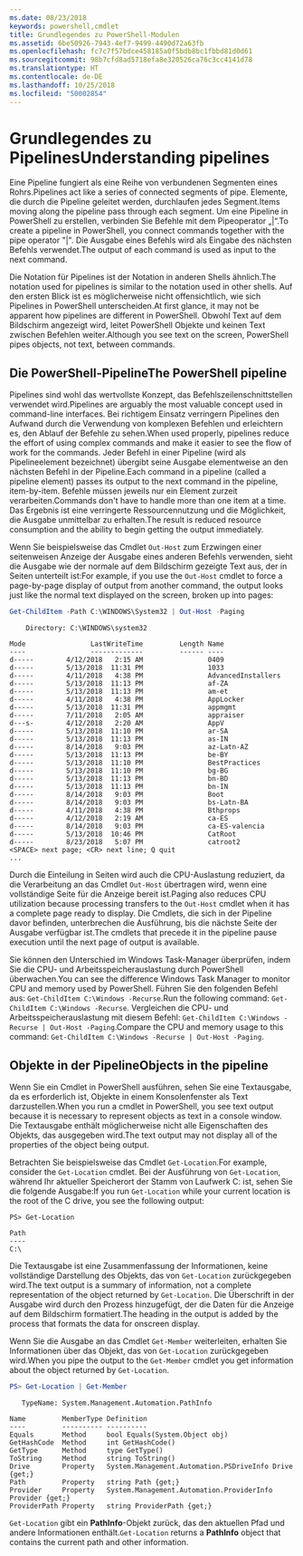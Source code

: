 ```yaml
---
ms.date: 08/23/2018
keywords: powershell,cmdlet
title: Grundlegendes zu PowerShell-Modulen
ms.assetid: 6be50926-7943-4ef7-9499-4490d72a63fb
ms.openlocfilehash: fc7c7f57bdce458185a0f5bdb8bc1fbbd81d0d61
ms.sourcegitcommit: 98b7cfd8ad5718efa8e320526ca76c3cc4141d78
ms.translationtype: HT
ms.contentlocale: de-DE
ms.lasthandoff: 10/25/2018
ms.locfileid: "50002854"
---
```

# <a name="understanding-pipelines"></a><span data-ttu-id="178e3-103">Grundlegendes zu Pipelines</span><span class="sxs-lookup"><span data-stu-id="178e3-103">Understanding pipelines</span></span>

<span data-ttu-id="178e3-104">Eine Pipeline fungiert als eine Reihe von verbundenen Segmenten eines Rohrs.</span><span class="sxs-lookup"><span data-stu-id="178e3-104">Pipelines act like a series of connected segments of pipe.</span></span> <span data-ttu-id="178e3-105">Elemente, die durch die Pipeline geleitet werden, durchlaufen jedes Segment.</span><span class="sxs-lookup"><span data-stu-id="178e3-105">Items moving along the pipeline pass through each segment.</span></span> <span data-ttu-id="178e3-106">Um eine Pipeline in PowerShell zu erstellen, verbinden Sie Befehle mit dem Pipeoperator „|“.</span><span class="sxs-lookup"><span data-stu-id="178e3-106">To create a pipeline in PowerShell, you connect commands together with the pipe operator "|".</span></span> <span data-ttu-id="178e3-107">Die Ausgabe eines Befehls wird als Eingabe des nächsten Befehls verwendet.</span><span class="sxs-lookup"><span data-stu-id="178e3-107">The output of each command is used as input to the next command.</span></span>

<span data-ttu-id="178e3-108">Die Notation für Pipelines ist der Notation in anderen Shells ähnlich.</span><span class="sxs-lookup"><span data-stu-id="178e3-108">The notation used for pipelines is similar to the notation used in other shells.</span></span> <span data-ttu-id="178e3-109">Auf den ersten Blick ist es möglicherweise nicht offensichtlich, wie sich Pipelines in PowerShell unterscheiden.</span><span class="sxs-lookup"><span data-stu-id="178e3-109">At first glance, it may not be apparent how pipelines are different in PowerShell.</span></span> <span data-ttu-id="178e3-110">Obwohl Text auf dem Bildschirm angezeigt wird, leitet PowerShell Objekte und keinen Text zwischen Befehlen weiter.</span><span class="sxs-lookup"><span data-stu-id="178e3-110">Although you see text on the screen, PowerShell pipes objects, not text, between commands.</span></span>

## <a name="the-powershell-pipeline"></a><span data-ttu-id="178e3-111">Die PowerShell-Pipeline</span><span class="sxs-lookup"><span data-stu-id="178e3-111">The PowerShell pipeline</span></span>

<span data-ttu-id="178e3-112">Pipelines sind wohl das wertvollste Konzept, das Befehlszeilenschnittstellen verwendet wird.</span><span class="sxs-lookup"><span data-stu-id="178e3-112">Pipelines are arguably the most valuable concept used in command-line interfaces.</span></span> <span data-ttu-id="178e3-113">Bei richtigem Einsatz verringern Pipelines den Aufwand durch die Verwendung von komplexen Befehlen und erleichtern es, den Ablauf der Befehle zu sehen.</span><span class="sxs-lookup"><span data-stu-id="178e3-113">When used properly, pipelines reduce the effort of using complex commands and make it easier to see the flow of work for the commands.</span></span> <span data-ttu-id="178e3-114">Jeder Befehl in einer Pipeline (wird als Pipelineelement bezeichnet) übergibt seine Ausgabe elementweise an den nächsten Befehl in der Pipeline.</span><span class="sxs-lookup"><span data-stu-id="178e3-114">Each command in a pipeline (called a pipeline element) passes its output to the next command in the pipeline, item-by-item.</span></span> <span data-ttu-id="178e3-115">Befehle müssen jeweils nur ein Element zurzeit verarbeiten.</span><span class="sxs-lookup"><span data-stu-id="178e3-115">Commands don't have to handle more than one item at a time.</span></span> <span data-ttu-id="178e3-116">Das Ergebnis ist eine verringerte Ressourcennutzung und die Möglichkeit, die Ausgabe unmittelbar zu erhalten.</span><span class="sxs-lookup"><span data-stu-id="178e3-116">The result is reduced resource consumption and the ability to begin getting the output immediately.</span></span>

<span data-ttu-id="178e3-117">Wenn Sie beispielsweise das Cmdlet `Out-Host` zum Erzwingen einer seitenweisen Anzeige der Ausgabe eines anderen Befehls verwenden, sieht die Ausgabe wie der normale auf dem Bildschirm gezeigte Text aus, der in Seiten unterteilt ist:</span><span class="sxs-lookup"><span data-stu-id="178e3-117">For example, if you use the `Out-Host` cmdlet to force a page-by-page display of output from another command, the output looks just like the normal text displayed on the screen, broken up into pages:</span></span>

```powershell
Get-ChildItem -Path C:\WINDOWS\System32 | Out-Host -Paging
```

```Output
    Directory: C:\WINDOWS\system32

Mode                LastWriteTime         Length Name
----                -------------         ------ ----
d-----        4/12/2018   2:15 AM                0409
d-----        5/13/2018  11:31 PM                1033
d-----        4/11/2018   4:38 PM                AdvancedInstallers
d-----        5/13/2018  11:13 PM                af-ZA
d-----        5/13/2018  11:13 PM                am-et
d-----        4/11/2018   4:38 PM                AppLocker
d-----        5/13/2018  11:31 PM                appmgmt
d-----        7/11/2018   2:05 AM                appraiser
d---s-        4/12/2018   2:20 AM                AppV
d-----        5/13/2018  11:10 PM                ar-SA
d-----        5/13/2018  11:13 PM                as-IN
d-----        8/14/2018   9:03 PM                az-Latn-AZ
d-----        5/13/2018  11:13 PM                be-BY
d-----        5/13/2018  11:10 PM                BestPractices
d-----        5/13/2018  11:10 PM                bg-BG
d-----        5/13/2018  11:13 PM                bn-BD
d-----        5/13/2018  11:13 PM                bn-IN
d-----        8/14/2018   9:03 PM                Boot
d-----        8/14/2018   9:03 PM                bs-Latn-BA
d-----        4/11/2018   4:38 PM                Bthprops
d-----        4/12/2018   2:19 AM                ca-ES
d-----        8/14/2018   9:03 PM                ca-ES-valencia
d-----        5/13/2018  10:46 PM                CatRoot
d-----        8/23/2018   5:07 PM                catroot2
<SPACE> next page; <CR> next line; Q quit
...
```

<span data-ttu-id="178e3-118">Durch die Einteilung in Seiten wird auch die CPU-Auslastung reduziert, da die Verarbeitung an das Cmdlet `Out-Host` übertragen wird, wenn eine vollständige Seite für die Anzeige bereit ist.</span><span class="sxs-lookup"><span data-stu-id="178e3-118">Paging also reduces CPU utilization because processing transfers to the `Out-Host` cmdlet when it has a complete page ready to display.</span></span> <span data-ttu-id="178e3-119">Die Cmdlets, die sich in der Pipeline davor befinden, unterbrechen die Ausführung, bis die nächste Seite der Ausgabe verfügbar ist.</span><span class="sxs-lookup"><span data-stu-id="178e3-119">The cmdlets that precede it in the pipeline pause execution until the next page of output is available.</span></span>

<span data-ttu-id="178e3-120">Sie können den Unterschied im Windows Task-Manager überprüfen, indem Sie die CPU- und Arbeitsspeicherauslastung durch PowerShell überwachen.</span><span class="sxs-lookup"><span data-stu-id="178e3-120">You can see the difference Windows Task Manager to monitor CPU and memory used by PowerShell.</span></span> <span data-ttu-id="178e3-121">Führen Sie den folgenden Befehl aus: `Get-ChildItem C:\Windows -Recurse`.</span><span class="sxs-lookup"><span data-stu-id="178e3-121">Run the following command: `Get-ChildItem C:\Windows -Recurse`.</span></span> <span data-ttu-id="178e3-122">Vergleichen die CPU- und Arbeitsspeicherauslastung mit diesem Befehl: `Get-ChildItem C:\Windows -Recurse | Out-Host -Paging`.</span><span class="sxs-lookup"><span data-stu-id="178e3-122">Compare the CPU and memory usage to this command: `Get-ChildItem C:\Windows -Recurse | Out-Host -Paging`.</span></span>

## <a name="objects-in-the-pipeline"></a><span data-ttu-id="178e3-123">Objekte in der Pipeline</span><span class="sxs-lookup"><span data-stu-id="178e3-123">Objects in the pipeline</span></span>

<span data-ttu-id="178e3-124">Wenn Sie ein Cmdlet in PowerShell ausführen, sehen Sie eine Textausgabe, da es erforderlich ist, Objekte in einem Konsolenfenster als Text darzustellen.</span><span class="sxs-lookup"><span data-stu-id="178e3-124">When you run a cmdlet in PowerShell, you see text output because it is necessary to represent objects as text in a console window.</span></span> <span data-ttu-id="178e3-125">Die Textausgabe enthält möglicherweise nicht alle Eigenschaften des Objekts, das ausgegeben wird.</span><span class="sxs-lookup"><span data-stu-id="178e3-125">The text output may not display all of the properties of the object being output.</span></span>

<span data-ttu-id="178e3-126">Betrachten Sie beispielsweise das Cmdlet `Get-Location`.</span><span class="sxs-lookup"><span data-stu-id="178e3-126">For example, consider the `Get-Location` cmdlet.</span></span> <span data-ttu-id="178e3-127">Bei der Ausführung von `Get-Location`, während Ihr aktueller Speicherort der Stamm von Laufwerk C: ist, sehen Sie die folgende Ausgabe:</span><span class="sxs-lookup"><span data-stu-id="178e3-127">If you run `Get-Location` while your current location is the root of the C drive, you see the following output:</span></span>

```
PS> Get-Location

Path
----
C:\
```

<span data-ttu-id="178e3-128">Die Textausgabe ist eine Zusammenfassung der Informationen, keine vollständige Darstellung des Objekts, das von `Get-Location` zurückgegeben wird.</span><span class="sxs-lookup"><span data-stu-id="178e3-128">The text output is a summary of information, not a complete representation of the object returned by `Get-Location`.</span></span> <span data-ttu-id="178e3-129">Die Überschrift in der Ausgabe wird durch den Prozess hinzugefügt, der die Daten für die Anzeige auf dem Bildschirm formatiert.</span><span class="sxs-lookup"><span data-stu-id="178e3-129">The heading in the output is added by the process that formats the data for onscreen display.</span></span>

<span data-ttu-id="178e3-130">Wenn Sie die Ausgabe an das Cmdlet `Get-Member` weiterleiten, erhalten Sie Informationen über das Objekt, das von `Get-Location` zurückgegeben wird.</span><span class="sxs-lookup"><span data-stu-id="178e3-130">When you pipe the output to the `Get-Member` cmdlet you get information about the object returned by `Get-Location`.</span></span>

```powershell
PS> Get-Location | Get-Member
```

```Output
   TypeName: System.Management.Automation.PathInfo

Name         MemberType Definition
----         ---------- ----------
Equals       Method     bool Equals(System.Object obj)
GetHashCode  Method     int GetHashCode()
GetType      Method     type GetType()
ToString     Method     string ToString()
Drive        Property   System.Management.Automation.PSDriveInfo Drive {get;}
Path         Property   string Path {get;}
Provider     Property   System.Management.Automation.ProviderInfo Provider {get;}
ProviderPath Property   string ProviderPath {get;}
```

<span data-ttu-id="178e3-131">`Get-Location` gibt ein **PathInfo**-Objekt zurück, das den aktuellen Pfad und andere Informationen enthält.</span><span class="sxs-lookup"><span data-stu-id="178e3-131">`Get-Location` returns a **PathInfo** object that contains the current path and other information.</span></span>
